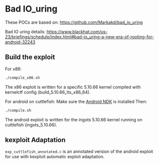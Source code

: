 # Bad IO_uring

These POCs are based on: https://github.com/Markakd/bad_io_uring

Bad IO uring details: https://www.blackhat.com/us-23/briefings/schedule/index.html#bad-io_uring-a-new-era-of-rooting-for-android-32243

## Build the exploit

For x86:
```bash
./compile_x86.sh
```

The x86 exploit is written for a specific 5.10.66 kernel compiled with kernelctf config (build_5.10.66_lts_x86_64).


For android on cuttlefish:
Make sure the [Android NDK](https://developer.android.com/ndk) is installed
Then:
```bash
./compile.sh
```

The android exploit is written for the ingots 5.10.66 kernel running on cuttlefish (ingots_5.10.66).

## kexploit Adaptation

`exp_cuttlefish_annotated.c` is an annotated version of the android exploit for use with kexploit automatic exploit adaptation.
